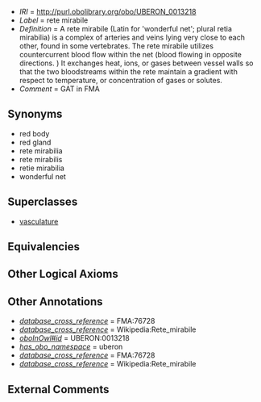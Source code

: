  * *IRI* = http://purl.obolibrary.org/obo/UBERON_0013218
 * *Label* = rete mirabile
 * *Definition* = A rete mirabile (Latin for 'wonderful net'; plural retia mirabilia) is a complex of arteries and veins lying very close to each other, found in some vertebrates. The rete mirabile utilizes countercurrent blood flow within the net (blood flowing in opposite directions. ) It exchanges heat, ions, or gases between vessel walls so that the two bloodstreams within the rete maintain a gradient with respect to temperature, or concentration of gases or solutes.
 * *Comment* = GAT in FMA

## Synonyms

 * red body
 * red gland
 * rete mirabilia
 * rete mirabilis
 * retie mirabilia
 * wonderful net

## Superclasses

 * [vasculature](../../UBERON/49/UBERON_0002049.md)

## Equivalencies


## Other Logical Axioms


## Other Annotations

 * *[database_cross_reference](../../ef/oboInOwl#hasDbXref.md)* = FMA:76728
 * *[database_cross_reference](../../ef/oboInOwl#hasDbXref.md)* = Wikipedia:Rete_mirabile
 * *[oboInOwl#id](../../id/oboInOwl#id.md)* = UBERON:0013218
 * *[has_obo_namespace](../../ce/oboInOwl#hasOBONamespace.md)* = uberon
 * *[database_cross_reference](../../ef/oboInOwl#hasDbXref.md)* = FMA:76728
 * *[database_cross_reference](../../ef/oboInOwl#hasDbXref.md)* = Wikipedia:Rete_mirabile

## External Comments

